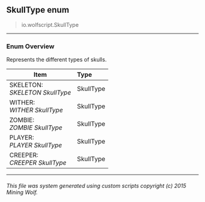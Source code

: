 ## SkullType __enum__

>io.wolfscript.SkullType

---

### Enum Overview

Represents the different types of skulls.

Item | Type   
--- | :--- 
SKELETON: <br> _SKELETON SkullType_ | SkullType
WITHER: <br> _WITHER SkullType_ | SkullType
ZOMBIE: <br> _ZOMBIE SkullType_ | SkullType
PLAYER: <br> _PLAYER SkullType_ | SkullType
CREEPER: <br> _CREEPER SkullType_ | SkullType



---



###### This file was system generated using custom scripts copyright (c) 2015 Mining Wolf.
	

